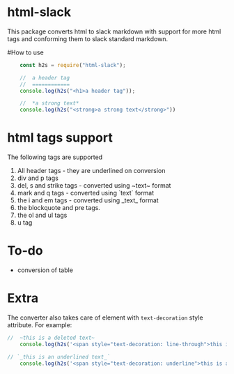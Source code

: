 # html-slack
This package converts html to slack markdown with support for more html tags and conforming them to slack standard markdown.

#How to use
```js
    const h2s = require("html-slack");

    //  a header tag
    //  ============
    console.log(h2s("<h1>a header tag"));

    //  *a strong text*
    console.log(h2s("<strong>a strong text</strong>"))
```

# html tags support
The following tags are supported
1. All header tags - they are underlined on conversion
2. div and p tags 
3. del, s  and strike tags - converted using ~text~ format
4. mark and q tags - converted using \`text\` format
5. the i and em tags - converted using \_text\_ format
6. the blockquote and pre tags.
7. the ol and ul tags
8. u tag

# To-do
- conversion of table

# Extra
The converter also takes care of element with `text-decoration` style attribute.
For example:
```js
//  ~this is a deleted text~
    console.log(h2s('<span style="text-decoration: line-through">this is a deleted text</span>'));

// `_this is an underlined text_`
    console.log(h2s('<span style="text-decoration: underline">this is a underlined text</span>'));
```

